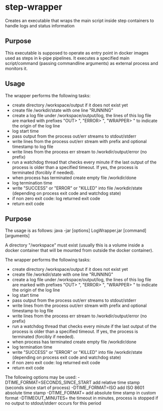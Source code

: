# step-wrapper

Creates an executable that wraps the main script inside step containers to handle logs and status information

## Purpose

This executable is supposed to operate as entry point in docker images used as steps in k-pipe pipelines.
It executes a specified main script/command (passing commandline arguments) as external process and monitors it. 

## Usage



The wrapper performs the following tasks:

 * create directory /workspace/output if it does not exist yet
 * create file /workdir/state with one line "RUNNING"
 * create a log file under /workspace/output/log, the lines of this log file
   are marked with prefixes "OUT> ", "ERROR> ", "WRAPPER> " to indicate the origin of the log line
 * log start time
 * pass output from the process out/err streams to stdout/stderr
 * write lines from the process out/err stream with prefix and optional timestamp to log file
 * write lines from the process err stream to /workdir/output/error (no prefix)
 * run a watchdog thread that checks every minute if the last output of the process is older
   than a specified timeout. If yes, the process is terminated (forcibly if needed).
 * when process has terminated create empty file /workdir/done
 * log termination time
 * write "SUCCESS" or "ERROR" or "KILLED" into file /workdir/state (depending on process exit code and watchdog state)
 * if non zero exit code: log returned exit code
 * return exit code


## Purpose

The usage is as follows:
java -jar [options] LogWrapper.jar [command] [arguments]

A directory "/workspace" must exist (usually this is a volume inside a docker container
that will be mounted from outside the docker container).

The wrapper performs the following tasks:
* create directory /workspace/output if it does not exist yet
* create file /workdir/state with one line "RUNNING"
* create a log file under /workspace/output/log, the lines of this log file
  are marked with prefixes "OUT> ", "ERROR> ", "WRAPPER> " to indicate the origin of the log line
* log start time
* pass output from the process out/err streams to stdout/stderr
* write lines from the process out/err stream with prefix and optional timestamp to log file
* write lines from the process err stream to /workdir/output/error (no prefix)
* run a watchdog thread that checks every minute if the last output of the process is older
  than a specified timeout. If yes, the process is terminated (forcibly if needed).
* when process has terminated create empty file /workdir/done
* log termination time
* write "SUCCESS" or "ERROR" or "KILLED" into file /workdir/state (depending on process exit code and watchdog state)
* if non zero exit code: log returned exit code
* return exit code

The following options may be used:
-DTIME_FORMAT=SECONDS_SINCE_START add relative time stamp (seconds since start of process)
-DTIME_FORMAT=ISO add ISO 8601 absolute time stamp
-DTIME_FORMAT=<pattern> add absolute time stamp in custom format
-DTIMEOUT_MINUTES=<number> the timeout in minutes, process is stopped if no output to stdout/stderr occurs for this period

